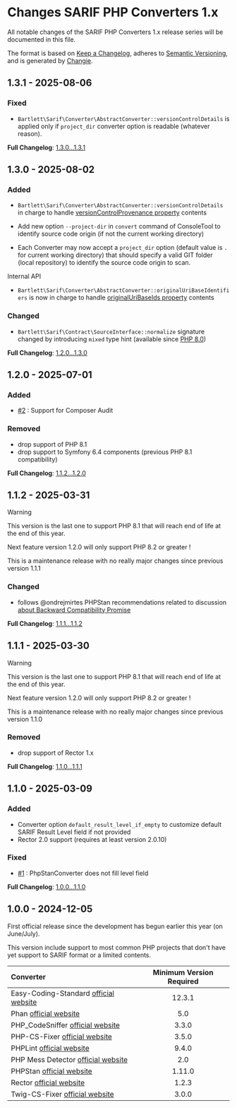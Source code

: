<!-- markdownlint-disable MD013 MD024 -->
# Changes SARIF PHP Converters 1.x

All notable changes of the SARIF PHP Converters 1.x release series will be documented in this file.

The format is based on [Keep a Changelog](https://keepachangelog.com/en/1.1.0/),
adheres to [Semantic Versioning](https://semver.org/spec/v2.0.0.html),
and is generated by [Changie](https://github.com/miniscruff/changie).

## 1.3.1 - 2025-08-06

### Fixed

- `Bartlett\Sarif\Converter\AbstractConverter::versionControlDetails` is applied only if `project_dir` converter option is readable (whatever reason).

**Full Changelog**: [1.3.0...1.3.1](https://github.com/llaville/sarif-php-converters/compare/1.3.0...1.3.1)

## 1.3.0 - 2025-08-02

### Added

- `Bartlett\Sarif\Converter\AbstractConverter::versionControlDetails` in charge
  to handle [versionControlProvenance property](https://docs.oasis-open.org/sarif/sarif/v2.1.0/errata01/os/sarif-v2.1.0-errata01-os-complete.html#_Toc141790747) contents

- Add new option `--project-dir` in `convert` command of ConsoleTool to identify source code origin (if not the current working directory)

- Each Converter may now accept a `project_dir` option (default value is `.` for current working directory)
  that should specify a valid GIT folder (local repository) to identify the source code origin to scan.

Internal API

- `Bartlett\Sarif\Converter\AbstractConverter::originalUriBaseIdentifiers` is now in charge
  to handle [originalUriBaseIds property](https://docs.oasis-open.org/sarif/sarif/v2.1.0/errata01/os/sarif-v2.1.0-errata01-os-complete.html#_Toc141790748) contents

### Changed

- `Bartlett\Sarif\Contract\SourceInterface::normalize` signature changed by introducing `mixed` type hint (available since [PHP 8.0](https://php.watch/versions/8.0/mixed-type))

**Full Changelog**: [1.2.0...1.3.0](https://github.com/llaville/sarif-php-converters/compare/1.2.0...1.3.0)

## 1.2.0 - 2025-07-01

### Added

- [#2](https://github.com/llaville/sarif-php-converters/issues/2) : Support for Composer Audit

### Removed

- drop support of PHP 8.1
- drop support to Symfony 6.4 components (previous PHP 8.1 compatibility)

**Full Changelog**: [1.1.2...1.2.0](https://github.com/llaville/sarif-php-converters/compare/1.1.2...1.2.0)

## 1.1.2 - 2025-03-31

> [!WARNING]
>
> This version is the last one to support PHP 8.1 that will reach end of life at the end of this year.
>
> Next feature version 1.2.0 will only support PHP 8.2 or greater !

This is a maintenance release with no really major changes since previous version 1.1.1

### Changed

- follows @ondrejmirtes PHPStan recommendations related to discussion [about Backward Compatibility Promise](https://github.com/phpstan/phpstan/discussions/12809)

**Full Changelog**: [1.1.1...1.1.2](https://github.com/llaville/sarif-php-converters/compare/1.1.1...1.1.2)

## 1.1.1 - 2025-03-30

> [!WARNING]
>
> This version is the last one to support PHP 8.1 that will reach end of life at the end of this year.
>
> Next feature version 1.2.0 will only support PHP 8.2 or greater !

This is a maintenance release with no really major changes since previous version 1.1.0

### Removed

- drop support of Rector 1.x

**Full Changelog**: [1.1.0...1.1.1](https://github.com/llaville/sarif-php-converters/compare/1.1.0...1.1.1)

## 1.1.0 - 2025-03-09

### Added

- Converter option `default_result_level_if_empty` to customize default SARIF Result Level field if not provided
- Rector 2.0 support (requires at least version 2.0.10)

### Fixed

- [#1](https://github.com/llaville/sarif-php-converters/issues/1) : PhpStanConverter does not fill level field

**Full Changelog**: [1.0.0...1.1.0](https://github.com/llaville/sarif-php-converters/compare/1.0.0...1.1.0)

## 1.0.0 - 2024-12-05

First official release since the development has begun earlier this year (on June/July).

This version include support to most common PHP projects that don't have yet support to SARIF format or a limited contents.

| Converter                                      | Minimum Version Required |
|:-----------------------------------------------|:------------------------:|
| Easy-Coding-Standard [official website][ecs]   |          12.3.1          |
| Phan [official website][phan]                  |           5.0            |
| PHP_CodeSniffer [official website][phpcs]      |          3.3.0           |
| PHP-CS-Fixer [official website][phpcs-fixer]   |          3.5.0           |
| PHPLint [official website][phplint]            |          9.4.0           |
| PHP Mess Detector [official website][phpmd]    |           2.0            |
| PHPStan [official website][phpstan]            |          1.11.0          |
| Rector [official website][rector]              |          1.2.3           |
| Twig-CS-Fixer [official website][twigcs-fixer] |          3.0.0           |

[ecs]: https://github.com/easy-coding-standard/easy-coding-standard
[phan]: https://github.com/phan/phan
[phpcs]: https://github.com/PHPCSStandards/PHP_CodeSniffer
[phpcs-fixer]: https://github.com/PHP-CS-Fixer/PHP-CS-Fixer
[phplint]: https://github.com/overtrue/phplint
[phpmd]: https://github.com/phpmd/phpmd
[phpstan]: https://github.com/phpstan/phpstan
[rector]: https://github.com/rectorphp/rector
[twigcs-fixer]: https://github.com/VincentLanglet/Twig-CS-Fixer
